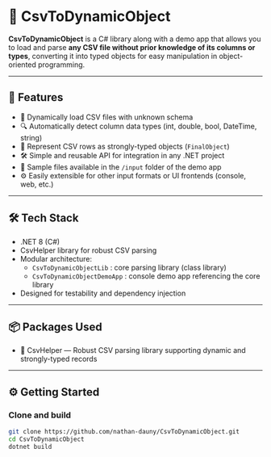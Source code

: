 # 🧩 CsvToDynamicObject

**CsvToDynamicObject** is a C# library along with a demo app that allows you to load and parse **any CSV file without prior knowledge of its columns or types**, converting it into typed objects for easy manipulation in object-oriented programming.

---

## 🚀 Features

- 📂 Dynamically load CSV files with unknown schema  
- 🔍 Automatically detect column data types (int, double, bool, DateTime, string)  
- 🧱 Represent CSV rows as strongly-typed objects (`FinalObject`)  
- 🛠️ Simple and reusable API for integration in any .NET project  
- 📁 Sample  files available in the `/input` folder of the demo app  
- ⚙️ Easily extensible for other input formats or UI frontends (console, web, etc.)

---

## 🛠️ Tech Stack

- .NET 8 (C#)  
- CsvHelper library for robust CSV parsing  
- Modular architecture:  
  - `CsvToDynamicObjectLib` : core parsing library (class library)  
  - `CsvToDynamicObjectDemoApp` : console demo app referencing the core library  
- Designed for testability and dependency injection

---

## 📦 Packages Used

- 📂 CsvHelper — Robust CSV parsing library supporting dynamic and strongly-typed records  

---

## ⚙️ Getting Started

### Clone and build

```bash
git clone https://github.com/nathan-dauny/CsvToDynamicObject.git
cd CsvToDynamicObject
dotnet build
